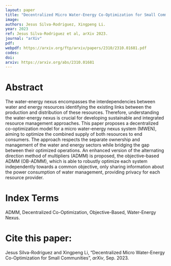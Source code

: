 ```yaml
---
layout: paper
title: "Decentralized Micro Water-Energy Co-Optimization for Small Communities"
image: 
authors: Jesus Silva-Rodriguez, Xingpeng Li.
year: 2023
ref: Jesus Silva-Rodriguez et al, arXiv 2023. 
journal: "arXiv"
pdf: 
webpdf: https://arxiv.org/ftp/arxiv/papers/2310/2310.01681.pdf
codes: 
doi: 
arxiv: https://arxiv.org/abs/2310.01681
---
```


# Abstract
The water-energy nexus encompasses the interdependencies between water and energy resources identifying the existing links between the production and distribution of these resources. Therefore, understanding the water-energy nexus is crucial for developing sustainable and integrated resource management approaches. This paper proposes a decentralized co-optimization model for a micro water-energy nexus system (MWEN), aiming to optimize the combined supply of both resources to end consumers. The approach respects the separate ownership and management of the water and energy sectors while bridging the gap between their optimized operations. An enhanced version of the alternating direction method of multipliers (ADMM) is proposed, the objective-based ADMM (OB-ADMM), which is able to robustly optimize each system independently towards a common objective, only sharing information about the power consumption of water management, providing privacy for each resource provider.


# Index Terms
ADMM, Decentralized Co-Optimization, Objective-Based, Water-Energy Nexus.


# Cite this paper:
Jesus Silva-Rodriguez and Xingpeng Li, “Decentralized Micro Water-Energy Co-Optimization for Small Communities”, *arXiv*, Sep. 2023.

